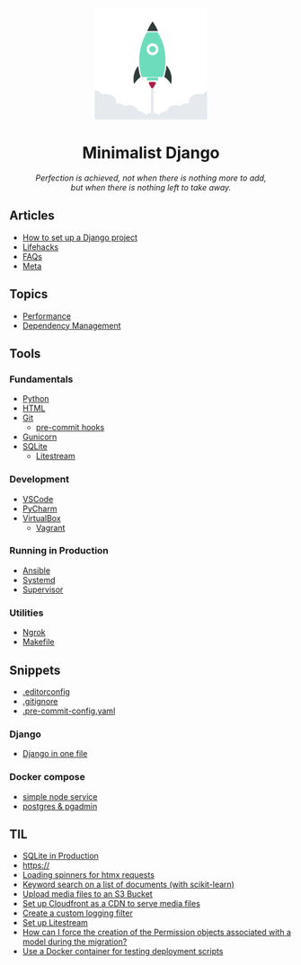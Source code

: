 
<div align="center">
  <img width="200" src="https://raw.githubusercontent.com/ViggieM/minimalistdjango/main/media/django-rocket.svg" alt="django rocket">
</div>

<h1 align="center">Minimalist Django</h1>

<p align="center">
  <i>Perfection is achieved, not when there is nothing more to add, <br> but when there is nothing left to take away.</i>
</p>

## Articles

* [How to set up a Django project](articles/create-a-django-project.md)
* [Lifehacks](articles/lifehacks.md)
* [FAQs](articles/FAQs.md)
* [Meta](articles/meta.md)

## Topics

* [Performance](topics/performance.md)
* [Dependency Management](topics/dependency-management.md)

## Tools

### Fundamentals
* [Python](tools/python.md)
* [HTML](tools/HTML.md)
* [Git](tools/git.md)
  * [pre-commit hooks](tools/pre-commit.md)
* [Gunicorn](tools/gunicorn.md)
* [SQLite](tools/sqlite.md)
  * [Litestream](tools/litestream.md)

### Development
* [VSCode](tools/vscode.md)
* [PyCharm](tools/pycharm.md)
* [VirtualBox](tools/virtualbox.md)
  * [Vagrant](tools/vagrant.md)

### Running in Production
* [Ansible](tools/ansible.md)
* [Systemd](tools/systemd.md)
* [Supervisor](tools/supervisor.md)

### Utilities
* [Ngrok](tools/ngrok.md)
* [Makefile](tools/makefile.md)

## Snippets

* [.editorconfig](snippets/.editorconfig)
* [.gitignore](snippets/.gitignore)
* [.pre-commit-config.yaml](snippets/.pre-commit-config.yaml)

### Django

* [Django in one file](snippets/django-onefile-project-template.md)

### Docker compose

* [simple node service](snippets/docker-compose-node.yaml)
* [postgres & pgadmin](snippets/docker-compose-postgres.yaml)

## TIL

* [SQLite in Production](TIL/2023-06-18-sqlite-in-production.md)
* [https://](TIL/2023-07-26-https.md)
* [Loading spinners for htmx requests](TIL/2023-10-13-htmx-loading-spinners.md)
* [Keyword search on a list of documents (with scikit-learn)](TIL/2024-04-25-search-documents-with-scikit-learn.ipynb)
* [Upload media files to an S3 Bucket](TIL/2024-05-24-media-upload-to-s3-bucket.md)
* [Set up Cloudfront as a CDN to serve media files](TIL/2024-05-27-serve-media-files-from-s3-bucket-through-cloudfront.md)
* [Create a custom logging filter](TIL/2024-06-05-python-logging-custom-filter.md)
* [Set up Litestream](TIL/2024-06-15-setup-litestream.md)
* [How can I force the creation of the Permission objects associated with a model during the migration?](TIL/2024-07-31-emit-post-migrate-signal.md)
* [Use a Docker container for testing deployment scripts](TIL/2024-08-15-docker-container-for-testing-deployment-scripts.md)
